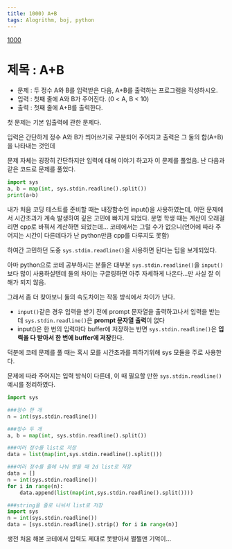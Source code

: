 ```yaml
---
title: 1000) A+B
tags: Alogrithm, boj, python
---
```


[1000](https://www.acmicpc.net/problem/1000)

# 제목 : A+B

- 문제 : 두 정수 A와 B를 입력받은 다음, A+B를 출력하는 프로그램을 작성하시오.
- 입력 : 첫째 줄에 A와 B가 주어진다. (0 < A, B < 10)
- 출력 : 첫째 줄에 A+B를 출력한다.


첫 문제는 기본 입출력에 관한 문제다.

입력은 간단하게 정수 A와 B가 띄어쓰기로 구분되어 주어지고
출력은 그 둘의 합(A+B)을 나타내는 것인데

문제 자체는 굉장히 간단하지만 입력에 대해 이야기 하고자 이 문제를 풀었음.
난 다음과 같은 코드로 문제를 풀었다.

```python
import sys
a, b = map(int, sys.stdin.readline().split())
print(a+b)
```



내가 처음 코딩 테스트를 준비할 때는 내장함수인 input()을 사용하였는데, 어떤 문제에서 시간초과가 계속 발생하여 깊은 고민에 빠지게 되었다.
분명 학생 때는 계산이 오래걸리면 cpp로 바꿔서 계산하면 되었는데... 코테에서는 그럴 수가 없으니(언어에 따라 주어지는 시간이 다른데다가 난 python만큼 cpp를 다루지도 못함)

하여간 고민하던 도중 `sys.stdin.readline()`을 사용하면 된다는 팁을 보게되었다.

아마 python으로 코테 공부하시는 분들은 대부분 `sys.stdin.readline()`을 `input()`보다 많이 사용하실텐데
둘의 차이는 구글링하면 아주 자세하게 나온다...만 사실 잘 이해가 되지 않음.

그래서 좀 더 찾아보니 둘의 속도차이는 작동 방식에서 차이가 난다.
- `input()`같은 경우 입력을 받기 전에 prompt 문자열을 출력하고나서 입력을 받는데 `sys.stdin.readline()`은 <b>prompt 문자열 출력</b>이 없다
- input()은 한 번의 입력마다 buffer에 저장하는 반면 `sys.stdin.readline()`은 <b>입력을 다 받아서 한 번에 buffer에 저장</b>한다.

덕분에 코테 문제를 풀 때는 혹시 모를 시간초과를 피하기위해 sys 모듈을 주로 사용한다.

문제에 따라 주어지는 입력 방식이 다른데, 이 때 필요할 만한 `sys.stdin.readline()` 예시를 정리하였다.

```python
import sys

###정수 한 개 
n = int(sys.stdin.readline())

###정수 두 개
a, b = map(int, sys.stdin.readline().split())

###여러 정수를 list로 저장
data = list(map(int,sys.stdin.readline().split()))

###여러 정수를 줄에 나눠 받을 때 2d list로 저장
data = []
n = int(sys.stdin.readline())
for i in range(n):
    data.append(list(map(int,sys.stdin.readline().split())))

###string을 줄로 나눠서 list로 저장
import sys
n = int(sys.stdin.readline())
data = [sys.stdin.readline().strip() for i in range(n)]
```



생전 처음 해본 코테에서 입력도 제대로 못받아서 쩔쩔맨 기억이...

